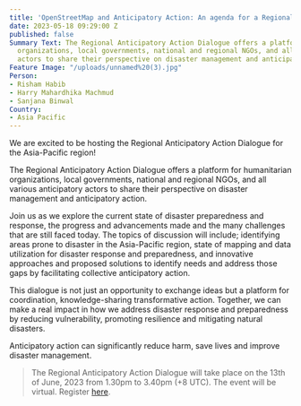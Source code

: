```yaml
---
title: 'OpenStreetMap and Anticipatory Action: An agenda for a Regional  Dialogue'
date: 2023-05-18 09:29:00 Z
published: false
Summary Text: The Regional Anticipatory Action Dialogue offers a platform for humanitarian
  organizations, local governments, national and regional NGOs, and all various anticipatory
  actors to share their perspective on disaster management and anticipatory action.
Feature Image: "/uploads/unnamed%20(3).jpg"
Person:
- Risham Habib
- Harry Mahardhika Machmud
- Sanjana Binwal
Country:
- Asia Pacific
---
```


We are excited to be hosting the Regional Anticipatory Action Dialogue for the Asia-Pacific region! 

The Regional Anticipatory Action Dialogue offers a platform for humanitarian organizations, local governments, national and regional NGOs, and all various anticipatory actors to share their perspective on disaster management and anticipatory action.

Join us as we explore the current state of disaster preparedness and response, the progress and advancements made and the many challenges that are still faced today. The topics of discussion will include; identifying areas prone to disaster in the Asia-Pacific region, state of mapping and data utilization for disaster response and preparedness, and innovative approaches and proposed solutions to identify needs and address those gaps by facilitating collective anticipatory action.

This dialogue is not just an opportunity to exchange ideas but a platform for coordination, knowledge-sharing transformative action. Together, we can make a real impact in how we address disaster response and preparedness by reducing vulnerability, promoting resilience and mitigating natural disasters. 

Anticipatory action can significantly reduce harm, save lives and improve disaster management. 

> The Regional Anticipatory Action Dialogue will take place on the 13th of June, 2023 from 1.30pm to 3.40pm (+8 UTC). The event will be virtual. Register [here](https://us02web.zoom.us/meeting/register/tZEldu-rrzIjE9A2ET7v0yaTqhA55dl9c_u2#/registration).
